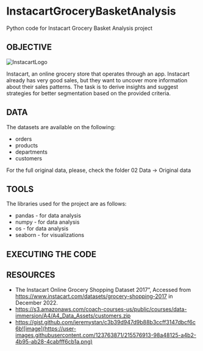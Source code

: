 # InstacartGroceryBasketAnalysis
Python code for Instacart Grocery Basket Analysis project

## OBJECTIVE

![InstacartLogo](https://user-images.githubusercontent.com/123763871/215571598-9b5b28c1-7df9-4341-9c1b-4a062ff00690.png)


Instacart, an online grocery store that operates through an app. Instacart already has very good sales, but they want to uncover more information about their sales patterns. The task is to derive insights and suggest strategies for better segmentation based on the provided criteria.


## DATA

The datasets are available on the following:

- orders
- products
- departments
- customers

For the full original data, please, check the folder 02 Data -> Original data


## TOOLS

The libraries used for the project are as follows:

- pandas - for data analysis
- numpy - for data analysis
- os - for data analysis
- seaborn - for visualizations


## EXECUTING THE CODE



## RESOURCES

- The Instacart Online Grocery Shopping Dataset 2017”, Accessed from https://www.instacart.com/datasets/grocery-shopping-2017 in December 2022.
- https://s3.amazonaws.com/coach-courses-us/public/courses/data-immersion/A4/A4_Data_Assets/customers.zip
- https://gist.github.com/jeremystan/c3b39d947d9b88b3ccff3147dbcf6c6b![image](https://user-images.githubusercontent.com/123763871/215576913-98a48125-a4b2-4b95-ab28-4cabfff6cb1a.png)
